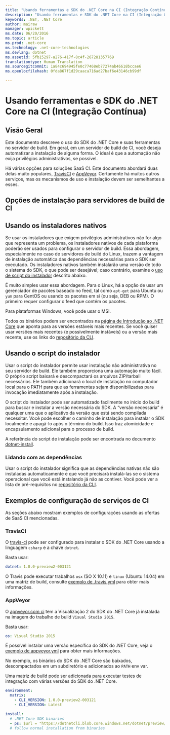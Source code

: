 ```yaml
---
title: "Usando ferramentas e SDK do .NET Core na CI (Integração Contínua)"
description: "Usando ferramentas e SDK do .NET Core na CI (Integração Contínua)"
keywords: .NET, .NET Core
author: mairaw
manager: wpickett
ms.date: 06/20/2016
ms.topic: article
ms.prod: .net-core
ms.technology: .net-core-technologies
ms.devlang: dotnet
ms.assetid: 5fb15297-a276-417f-8c4f-267281357769
translationtype: Human Translation
ms.sourcegitcommit: 1a84c694945fe0c77468eb77274ab46618bccae6
ms.openlocfilehash: 0fda867f1d29caaca716ad27baf6e43146cb99df

---
```


# <a name="using-net-core-sdk-and-tools-in-continuous-integration-ci"></a>Usando ferramentas e SDK do .NET Core na CI (Integração Contínua)

## <a name="overview"></a>Visão Geral
Este documento descreve o uso do SDK do .NET Core e suas ferramentas no servidor de build. Em geral, em um servidor de build de CI, você deseja automatizar a instalação de alguma forma. O ideal é que a automação não exija privilégios administrativos, se possível. 

Há várias opções para soluções SaaS CI. Este documento abordará duas delas muito populares, [TravisCI](https://travis-ci.org/) e [AppVeyor](https://www.appveyor.com/). Certamente há muitos outros serviços, mas os mecanismos de uso e instalação devem ser semelhantes a esses.

## <a name="installation-options-for-ci-build-servers"></a>Opções de instalação para servidores de build de CI

## <a name="using-the-native-installers"></a>Usando os instaladores nativos
Se usar os instaladores que exigem privilégios administrativos não for algo que representa um problema, os instaladores nativos de cada plataforma poderão ser usados para configurar o servidor de build. Essa abordagem, especialmente no caso de servidores de build do Linux, trazem a vantagem de instalação automática das dependências necessárias para o SDK ser executado. Os instaladores nativos também instalarão uma versão de todo o sistema do SDK, o que pode ser desejável; caso contrário, examine o [uso de script do instalador](#using-the-installer-script) descrito abaixo. 

É muito simples usar essa abordagem. Para o Linux, há a opção de usar um gerenciador de pacotes baseado no feed, tal como `apt-get` para Ubuntu ou `yum` para CentOS ou usando os pacotes em si (ou seja, DEB ou RPM). O primeiro requer configurar o feed que contém os pacotes.

Para plataformas Windows, você pode usar o MSI. 

Todos os binários podem ser encontrados na [página de Introdução ao .NET Core](https://aka.ms/dotnetcoregs) que aponta para as versões estáveis mais recentes. Se você quiser usar versões mais recentes (e possivelmente instáveis) ou a versão mais recente, use os links do [repositório da CLI](https://github.com/dotnet/cli). 

## <a name="using-the-installer-script"></a>Usando o script do instalador
Usar o script do instalador permite usar instalação não administrativa no seu servidor de build. Ele também proporciona uma automação muito fácil. O próprio script baixará e descompactará os arquivos ZIP/tarball necessários. Ele também adicionará o local de instalação no computador local para o PATH para que as ferramentas sejam disponibilizadas para invocação imediatamente após a instalação. 

O script do instalador pode ser automatizado facilmente no início do build para buscar e instalar a versão necessária do SDK. A “versão necessária” é qualquer uma que o aplicativo da versão que está sendo compilada necessitar. Você pode escolher o caminho de instalação para instalar o SDK localmente e apagá-lo após o término do build. Isso traz atomicidade e encapsulamento adicional para o processo de build. 

A referência do script de instalação pode ser encontrada no documento [dotnet-install](dotnet-install-script.md). 

### <a name="dealing-with-the-dependencies"></a>Lidando com as dependências
Usar o script do instalador significa que as dependências nativas não são instaladas automaticamente e que você precisará instalá-las se o sistema operacional que você está instalando já não as contiver. Você pode ver a lista de pré-requisitos no [repositório da CLI](https://github.com/dotnet/core/blob/master/Documentation/prereqs.md). 

## <a name="ci-services-setup-examples"></a>Exemplos de configuração de serviços de CI
As seções abaixo mostram exemplos de configurações usando as ofertas de SaaS CI mencionadas. 

### <a name="travisci"></a>TravisCI

O [travis-ci](https://travis-ci.org/) pode ser configurado para instalar o SDK do .NET Core usando a linguagem `csharp` e a chave `dotnet`.

Basta usar:

```yaml
dotnet: 1.0.0-preview2-003121
```

O Travis pode executar trabalhos `osx` (SO X 10.11) e `linux` (Ubuntu 14.04) em uma matriz de build, consulte [exemplo de .travis.yml](https://github.com/dotnet/docs/blob/master/.travis.yml) para obter mais informações.

### <a name="appveyor"></a>AppVeyor

O [appveyor.com ci](https://www.appveyor.com/) tem a Visualização 2 do SDK do .NET Core já instalada na imagem do trabalho de build `Visual Studio 2015`.

Basta usar:

```yaml
os: Visual Studio 2015
```

É possível instalar uma versão específica do SDK do .NET Core, veja o [exemplo de appveyor.yml](https://github.com/dotnet/docs/blob/master/appveyor.yml) para obter mais informações. 

No exemplo, os binários do SDK do .NET Core são baixados, descompactados em um subdiretório e adicionados ao `PATH` env var.

Uma matriz de build pode ser adicionada para executar testes de integração com várias versões do SDK do .NET Core.

```yaml
environment:
  matrix:
    - CLI_VERSION: 1.0.0-preview2-003121
    - CLI_VERSION: Latest

install:
  # .NET Core SDK binaries
  - ps: $url = "https://dotnetcli.blob.core.windows.net/dotnet/preview/Binaries/$($env:CLI_VERSION)/dotnet-dev-win-x64.$($env:CLI_VERSION.ToLower()).zip"
  # follow normal installation from binaries
```




<!--HONumber=Nov16_HO3-->


